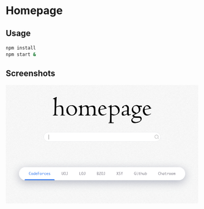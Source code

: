  

# Homepage

## Usage

``` bash
npm install
npm start &
```

## Screenshots

![screenshot1](screenshots/screenshot1.png)


